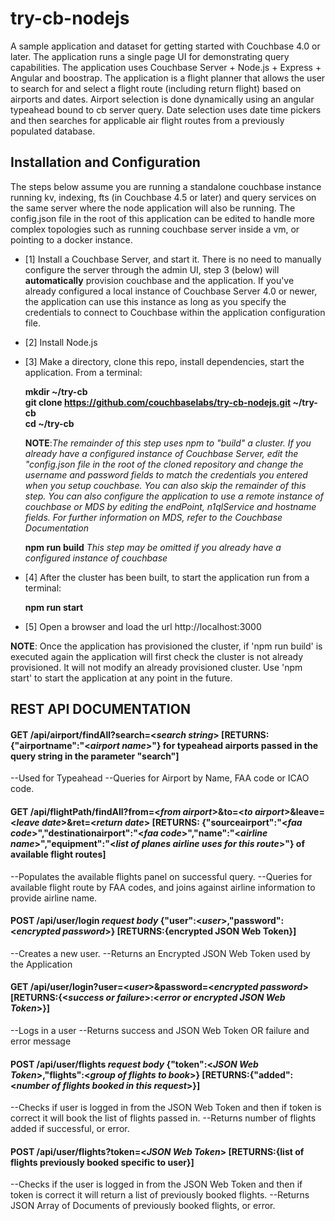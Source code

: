 try-cb-nodejs
===============

A sample application and dataset for getting started with Couchbase 4.0 or later.  The application runs a single page UI for demonstrating query capabilities.   The application uses Couchbase Server +  Node.js + Express + Angular and boostrap.   The application is a flight planner that allows the user to search for and select a flight route (including return flight) based on airports and dates. Airport selection is done dynamically using an angular typeahead bound to cb server query.   Date selection uses date time pickers and then searches for applicable air flight routes from a previously populated database.

## Installation and Configuration
The steps below assume you are running a standalone couchbase instance running kv, indexing, fts (in Couchbase 4.5 or later) and query services on the same server where the node application will also be running.  The config.json file in the root of this application can be edited to handle more complex topologies such as running couchbase server inside a vm, or pointing to a docker instance.

 - [1] Install a Couchbase Server, and start it.   There is no need to manually configure the server through the admin UI, step 3 (below) will **automatically** provision couchbase and the application.   If you've already configured a local instance of Couchbase Server 4.0 or newer, the application can use this instance as long as you specify the credentials to connect to Couchbase within the application configuration file.

 - [2] Install Node.js

 - [3] Make a directory, clone this repo, install dependencies, start the application.  From a terminal:

    **mkdir ~/try-cb   
    git clone https://github.com/couchbaselabs/try-cb-nodejs.git ~/try-cb   
    cd ~/try-cb**   

    **NOTE**:_The remainder of this step uses npm to "build" a cluster.  If you already have a configured instance of Couchbase Server, edit the "config.json file in the root of the cloned repository and change the username and password fields to match the credentials you entered when you setup couchbase. You can also skip the remainder of this step.  You can also configure the application to use a remote instance of couchbase or MDS by editing the endPoint, n1qlService and hostname fields.  For further information on MDS, refer to the Couchbase Documentation_

    **npm run build**  _This step may be omitted if you already have a configured instance of couchbase_

 - [4] After the cluster has been built, to start the application run from a terminal:

    **npm run start**

 - [5] Open a browser and load the url http://localhost:3000

**NOTE**: Once the application has provisioned the cluster, if 'npm run build' is executed again the application will first check the cluster is not already provisioned.   It will not modify an already provisioned cluster.  Use 'npm start' to start the application at any point in the future.

## REST API DOCUMENTATION
#### GET /api/airport/findAll?search=<_search string_> [**RETURNS: {"airportname":"<_airport name_>"} for typeahead airports passed in the query string in the parameter "search"**]
--Used for Typeahead
--Queries for Airport by Name, FAA code or ICAO code.

#### GET /api/flightPath/findAll?from=<_from airport_>&to=<_to airport_>&leave=<_leave date_>&ret=<_return date_> [**RETURNS: {"sourceairport":"<_faa code_>","destinationairport":"<_faa code_>","name":"<_airline name_>","equipment":"<_list of planes airline uses for this route_>"} of available flight routes**]
--Populates the available flights panel on successful query.
--Queries for available flight route by FAA codes, and joins against airline information to provide airline name.

#### POST /api/user/login _request body_ {"user":<_user_>,"password":<_encrypted password_>} [**RETURNS:{encrypted JSON Web Token}**]
--Creates a new user.
--Returns an Encrypted JSON Web Token used by the Application

#### GET /api/user/login?user=<_user_>&password=<_encrypted password_>[**RETURNS:{<_success or failure_>:<_error or encrypted JSON Web Token_>}**]
--Logs in a user
--Returns success and JSON Web Token OR failure and error message

#### POST /api/user/flights _request body_ {"token":<_JSON Web Token_>,"flights":<_group of flights to book_>} [**RETURNS:{"added":<_number of flights booked in this request_>}**]
--Checks if user is logged in from the JSON Web Token and then if token is correct it will book the list of flights passed in.
--Returns number of flights added if successful, or error.

#### POST /api/user/flights?token=<_JSON Web Token_> [**RETURNS:{list of flights previously booked specific to user}**]
--Checks if the user is logged in from the JSON Web Token  and then if token is correct it will return a list of previously booked flights.
--Returns JSON Array of Documents of previously booked flights, or error.
